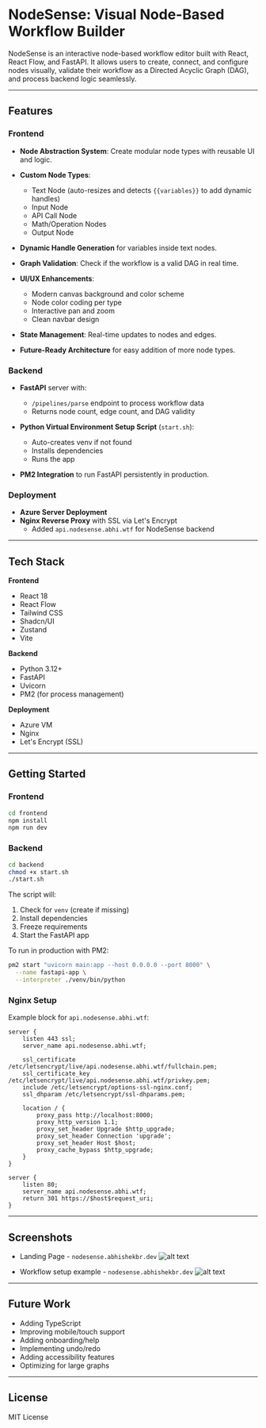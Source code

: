 # NodeSense: Visual Node-Based Workflow Builder

NodeSense is an interactive node-based workflow editor built with React, React Flow, and FastAPI. It allows users to create, connect, and configure nodes visually, validate their workflow as a Directed Acyclic Graph (DAG), and process backend logic seamlessly.

---

## Features

### **Frontend**

* **Node Abstraction System**: Create modular node types with reusable UI and logic.
* **Custom Node Types**:

  * Text Node (auto-resizes and detects `{{variables}}` to add dynamic handles)
  * Input Node
  * API Call Node
  * Math/Operation Nodes
  * Output Node
* **Dynamic Handle Generation** for variables inside text nodes.
* **Graph Validation**: Check if the workflow is a valid DAG in real time.
* **UI/UX Enhancements**:

  * Modern canvas background and color scheme
  * Node color coding per type
  * Interactive pan and zoom
  * Clean navbar design
* **State Management**: Real-time updates to nodes and edges.
* **Future-Ready Architecture** for easy addition of more node types.

### **Backend**

* **FastAPI** server with:

  * `/pipelines/parse` endpoint to process workflow data
  * Returns node count, edge count, and DAG validity
* **Python Virtual Environment Setup Script** (`start.sh`):

  * Auto-creates venv if not found
  * Installs dependencies
  * Runs the app
* **PM2 Integration** to run FastAPI persistently in production.

### **Deployment**

* **Azure Server Deployment**
* **Nginx Reverse Proxy** with SSL via Let's Encrypt
  * Added `api.nodesense.abhi.wtf` for NodeSense backend

---

## Tech Stack

**Frontend**

* React 18
* React Flow
* Tailwind CSS
* Shadcn/UI
* Zustand
* Vite

**Backend**

* Python 3.12+
* FastAPI
* Uvicorn
* PM2 (for process management)

**Deployment**

* Azure VM
* Nginx
* Let's Encrypt (SSL)

---

## Getting Started

### **Frontend**

```bash
cd frontend
npm install
npm run dev
```

### **Backend**

```bash
cd backend
chmod +x start.sh
./start.sh
```

The script will:

1. Check for `venv` (create if missing)
2. Install dependencies
3. Freeze requirements
4. Start the FastAPI app

To run in production with PM2:

```bash
pm2 start "uvicorn main:app --host 0.0.0.0 --port 8000" \
  --name fastapi-app \
  --interpreter ./venv/bin/python
```

### **Nginx Setup**

Example block for `api.nodesense.abhi.wtf`:

```nginx
server {
    listen 443 ssl;
    server_name api.nodesense.abhi.wtf;

    ssl_certificate /etc/letsencrypt/live/api.nodesense.abhi.wtf/fullchain.pem;
    ssl_certificate_key /etc/letsencrypt/live/api.nodesense.abhi.wtf/privkey.pem;
    include /etc/letsencrypt/options-ssl-nginx.conf;
    ssl_dhparam /etc/letsencrypt/ssl-dhparams.pem;

    location / {
        proxy_pass http://localhost:8000;
        proxy_http_version 1.1;
        proxy_set_header Upgrade $http_upgrade;
        proxy_set_header Connection 'upgrade';
        proxy_set_header Host $host;
        proxy_cache_bypass $http_upgrade;
    }
}

server {
    listen 80;
    server_name api.nodesense.abhi.wtf;
    return 301 https://$host$request_uri;
}
```

---

## Screenshots

* Landing Page - `nodesense.abhishekbr.dev`
![alt text](https://nodesense.abhishekbr.dev/Landing.png)

* Workflow setup example - `nodesense.abhishekbr.dev`
![alt text](https://nodesense.abhishekbr.dev/Example.png)

---

## Future Work

* Adding TypeScript
* Improving mobile/touch support
* Adding onboarding/help
* Implementing undo/redo
* Adding accessibility features
* Optimizing for large graphs

---

## License

MIT License

